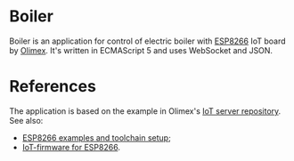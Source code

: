 # Boiler

Boiler is an application for control of electric boiler with [ESP8266](https://www.olimex.com/Products/IoT/ESP8266/)
IoT board by [Olimex](https://www.olimex.com/). It's written in ECMAScript 5
and uses WebSocket and JSON.

# References

The application is based on the example in Olimex's [IoT server repository](https://github.com/OLIMEX/olimex-iot-server/tree/master/pub/direct).
See also:
  * [ESP8266 examples and toolchain setup](https://github.com/OLIMEX/ESP8266);
  * [IoT-firmware for ESP8266](https://github.com/OLIMEX/olimex-iot-firmware-esp8266).

